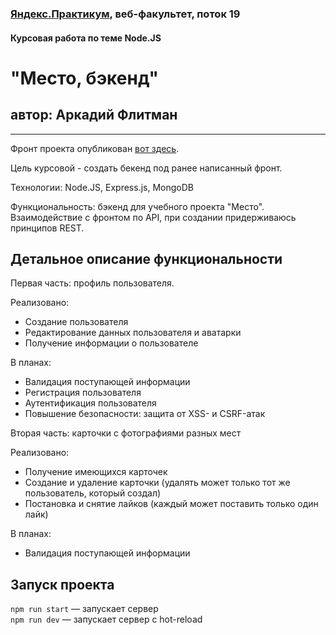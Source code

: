 ### [Яндекс.Практикум](https://praktikum.yandex.ru), веб-факультет, поток 19
#### Курсовая работа по теме Node.JS

# "Место, бэкенд"
## автор: Аркадий Флитман
------



Фронт проекта опубликован [вот здесь](https://konjvpaljto.github.io/react-mesto-auth/).

Цель курсовой - создать бекенд под ранее написанный фронт.

Технологии: Node.JS, Express.js, MongoDB

Функциональность: бэкенд для учебного проекта "Место". 
Взаимодействие с фронтом по API, при создании придерживаюсь принципов REST. 

## Детальное описание функциональности

Первая часть: профиль пользователя. 

Реализовано: 

* Создание пользователя 
* Редактирование данных пользователя и аватарки
* Получение информации о пользователе

В планах: 

* Валидация поступающей информации
* Регистрация пользователя
* Аутентификация пользователя
* Повышение безопасности: защита от XSS- и CSRF-атак 

Вторая часть: карточки с фотографиями разных мест 

Реализовано: 

* Получение имеющихся карточек
* Создание и удаление карточки (удалять может только тот же пользователь, который создал)
* Постановка и снятие лайков (каждый может поставить только один лайк)

В планах:

* Валидация поступающей информации
## Запуск проекта

`npm run start` — запускает сервер   
`npm run dev` — запускает сервер с hot-reload
